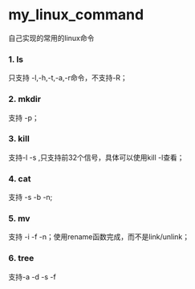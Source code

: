 # my_linux_command
自己实现的常用的linux命令

### 1. ls
只支持 -l,-h,-t,-a,-r命令，不支持-R；

### 2. mkdir
支持 -p；

### 3. kill
支持-l -s ,只支持前32个信号，具体可以使用kill -l查看；

### 4. cat
支持 -s -b -n;

### 5. mv
支持 -i -f -n；使用rename函数完成，而不是link/unlink；

### 6. tree
支持-a -d -s -f
